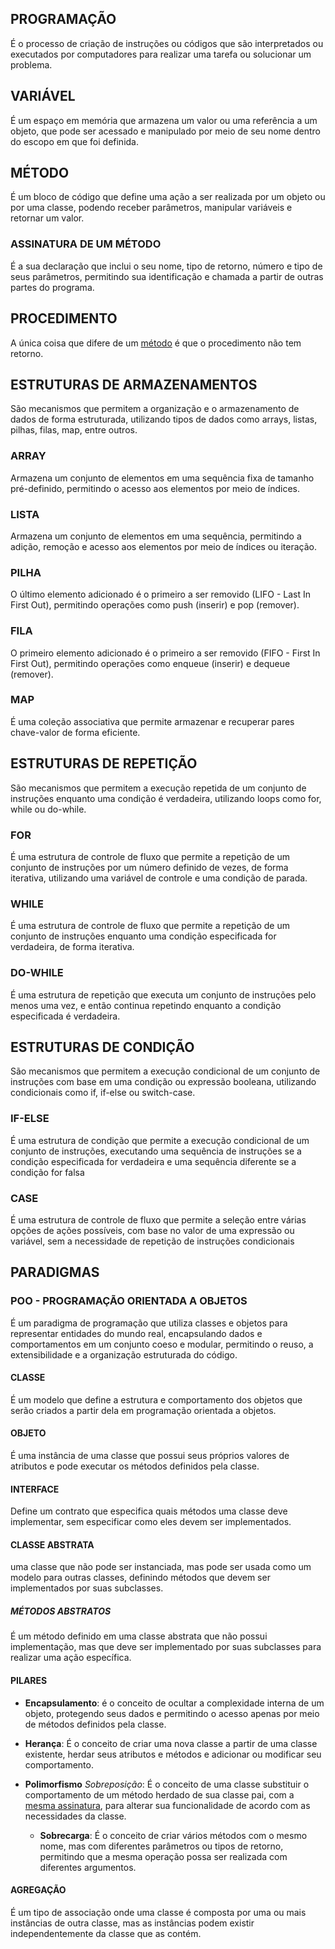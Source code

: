 ## PROGRAMAÇÃO
É o processo de criação de instruções ou códigos que são interpretados ou executados por computadores para realizar uma tarefa ou solucionar um problema.

## VARIÁVEL
É um espaço em memória que armazena um valor ou uma referência a um objeto, que pode ser acessado e manipulado por meio de seu nome dentro do escopo em que foi definida.

## MÉTODO
É um bloco de código que define uma ação a ser realizada por um objeto ou por uma classe, podendo receber parâmetros, manipular variáveis e retornar um valor.

### ASSINATURA DE UM MÉTODO
É a sua declaração que inclui o seu nome, tipo de retorno, número e tipo de seus parâmetros, permitindo sua identificação e chamada a partir de outras partes do programa.

## PROCEDIMENTO
A única coisa que difere de um [método](#método) é que o procedimento não tem retorno.

## ESTRUTURAS DE ARMAZENAMENTOS
São mecanismos que permitem a organização e o armazenamento de dados de forma estruturada, utilizando tipos de dados como arrays, listas, pilhas, filas, map, entre outros.

### ARRAY
Armazena um conjunto de elementos em uma sequência fixa de tamanho pré-definido, permitindo o acesso aos elementos por meio de índices.

### LISTA
Armazena um conjunto de elementos em uma sequência, permitindo a adição, remoção e acesso aos elementos por meio de índices ou iteração.

### PILHA
O último elemento adicionado é o primeiro a ser removido (LIFO - Last In First Out), permitindo operações como push (inserir) e pop (remover).

### FILA
O primeiro elemento adicionado é o primeiro a ser removido (FIFO - First In First Out), permitindo operações como enqueue (inserir) e dequeue (remover).

### MAP
É uma coleção associativa que permite armazenar e recuperar pares chave-valor de forma eficiente.

## ESTRUTURAS DE REPETIÇÃO
São mecanismos que permitem a execução repetida de um conjunto de instruções enquanto uma condição é verdadeira, utilizando loops como for, while ou do-while.

### FOR
É uma estrutura de controle de fluxo que permite a repetição de um conjunto de instruções por um número definido de vezes, de forma iterativa, utilizando uma variável de controle e uma condição de parada.

### WHILE
É uma estrutura de controle de fluxo que permite a repetição de um conjunto de instruções enquanto uma condição especificada for verdadeira, de forma iterativa.

### DO-WHILE
É uma estrutura de repetição que executa um conjunto de instruções pelo menos uma vez, e então continua repetindo enquanto a condição especificada é verdadeira.

## ESTRUTURAS DE CONDIÇÃO
São mecanismos que permitem a execução condicional de um conjunto de instruções com base em uma condição ou expressão booleana, utilizando condicionais como if, if-else ou switch-case.

### IF-ELSE
É uma estrutura de condição que permite a execução condicional de um conjunto de instruções, executando uma sequência de instruções se a condição especificada for verdadeira e uma sequência diferente se a condição for falsa

### CASE
É uma estrutura de controle de fluxo que permite a seleção entre várias opções de ações possíveis, com base no valor de uma expressão ou variável, sem a necessidade de repetição de instruções condicionais

## PARADIGMAS

### POO - PROGRAMAÇÃO ORIENTADA A OBJETOS
É um paradigma de programação que utiliza classes e objetos para representar entidades do mundo real, encapsulando dados e comportamentos em um conjunto coeso e modular, permitindo o reuso, a extensibilidade e a organização estruturada do código.

#### CLASSE
É um modelo que define a estrutura e comportamento dos objetos que serão criados a partir dela em programação orientada a objetos.

#### OBJETO
É uma instância de uma classe que possui seus próprios valores de atributos e pode executar os métodos definidos pela classe.

#### INTERFACE
Define um contrato que especifica quais métodos uma classe deve implementar, sem especificar como eles devem ser implementados.

#### CLASSE ABSTRATA
uma classe que não pode ser instanciada, mas pode ser usada como um modelo para outras classes, definindo métodos que devem ser implementados por suas subclasses.

##### MÉTODOS ABSTRATOS
É um método definido em uma classe abstrata que não possui implementação, mas que deve ser implementado por suas subclasses para realizar uma ação específica.

#### PILARES
* **Encapsulamento**: é o conceito de ocultar a complexidade interna de um objeto, protegendo seus dados e permitindo o acesso apenas por meio de métodos definidos pela classe.

* **Herança**: É o conceito de criar uma nova classe a partir de uma classe existente, herdar seus atributos e métodos e adicionar ou modificar seu comportamento.

* **Polimorfismo**
    *Sobreposição*: É o conceito de uma classe substituir o comportamento de um método herdado de sua classe pai, com a [mesma assinatura](#assinatura-de-um-método), para alterar sua funcionalidade de acordo com as necessidades da classe.

    * **Sobrecarga**: É o conceito de criar vários métodos com o mesmo nome, mas com diferentes parâmetros ou tipos de retorno, permitindo que a mesma operação possa ser realizada com diferentes argumentos.

#### AGREGAÇÃO
É um tipo de associação onde uma classe é composta por uma ou mais instâncias de outra classe, mas as instâncias podem existir independentemente da classe que as contém.

